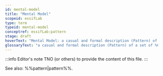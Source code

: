 ```yaml
---
id: mental-model
title: "Mental Model"
scopeid: essifLab
type: term
typeid: mental-model
conceptref: essifLab:pattern
stage: draft
hoverText: "Mental Model: a casual and formal description (Pattern) of a set of Concepts, relations between them, and constraints, that provide a specific 'viewpoint', or 'way of thinking' about a certain topic."
glossaryText: "a casual and formal description (Pattern) of a set of %Concepts%, relations between them, and constraints, that provide a specific 'viewpoint', or 'way of thinking' about a certain topic."
---
```


:::info Editor's note
TNO (or others) to provide the content of this file.
:::

See also: %%pattern|pattern%%.